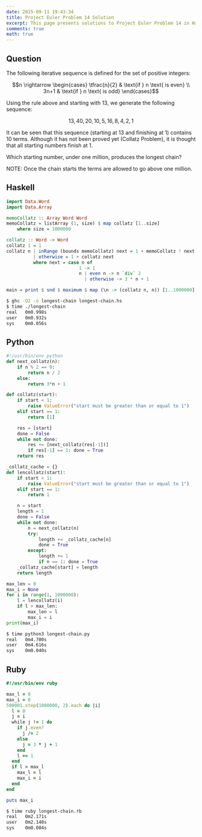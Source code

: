 ```yaml
---
date: 2015-09-11 19:43:34
title: Project Euler Problem 14 Solution
excerpt: This page presents solutions to Project Euler Problem 14 in Haskell, Python and Ruby.
comments: true
math: true
---
```



## Question

The following iterative sequence is defined for the set of positive integers:

$$n \rightarrow
\begin{cases} 
\tfrac{n}{2} & \text{if } n \text{ is even} \\
3n+1 & \text{if } n \text{ is odd}
\end{cases}$$

Using the rule above and starting with 13, we generate the following sequence:

$$13, 40, 20, 10, 5, 16, 8, 4, 2, 1$$

It can be seen that this sequence (starting at 13 and finishing at 1) contains 10 
terms. Although it has not been proved yet (Collatz Problem), it is thought that all
starting numbers finish at 1.

Which starting number, under one million, produces the longest chain?

NOTE: Once the chain starts the terms are allowed to go above one million.






## Haskell

```haskell
import Data.Word
import Data.Array

memoCollatz :: Array Word Word
memoCollatz = listArray (1, size) $ map collatz [1..size]
    where size = 1000000

collatz :: Word -> Word
collatz 1 = 1
collatz n | inRange (bounds memoCollatz) next = 1 + memoCollatz ! next
          | otherwise = 1 + collatz next
          where next = case n of
                           1 -> 1
                           n | even n -> n `div` 2
                             | otherwise -> 3 * n + 1

main = print $ snd $ maximum $ map (\n -> (collatz n, n)) [1..1000000]
```


```bash
$ ghc -O2 -o longest-chain longest-chain.hs
$ time ./longest-chain
real   0m0.998s
user   0m0.932s
sys    0m0.056s
```



## Python

```python
#!/usr/bin/env python
def next_collatz(n):
    if n % 2 == 0:
        return n / 2
    else:
        return 3*n + 1

def collatz(start):
    if start < 1:
        raise ValueError("start must be greater than or equal to 1")
    elif start == 1:
        return [1]

    res = [start]
    done = False
    while not done:
        res += [next_collatz(res[-1])]
        if res[-1] == 1: done = True
    return res

_collatz_cache = {}
def lencollatz(start):
    if start < 1:
        raise ValueError("start must be greater than or equal to 1")
    elif start == 1:
        return 1

    n = start
    length = 1
    done = False
    while not done:
        n = next_collatz(n)
        try:
            length += _collatz_cache[n]
            done = True
        except:
            length += 1
            if n == 1: done = True
    _collatz_cache[start] = length
    return length

max_len = 0
max_i = None
for i in range(1, 1000000):
    l = lencollatz(i)
    if l > max_len:
        max_len = l
        max_i = i
print(max_i)
```


```bash
$ time python3 longest-chain.py
real   0m4.700s
user   0m4.616s
sys    0m0.040s
```



## Ruby

```ruby
#!/usr/bin/env ruby

max_l = 0
max_i = 0
500001.step(1000000, 2).each do |i|
  l = 0
  j = i
  while j != 1 do
    if j.even?
      j /= 2
    else
      j = 3 * j + 1
    end
    l += 1
  end
  if l > max_l
    max_l = l
    max_i = i
  end
end

puts max_i
```


```bash
$ time ruby longest-chain.rb
real   0m2.171s
user   0m2.148s
sys    0m0.004s
```


